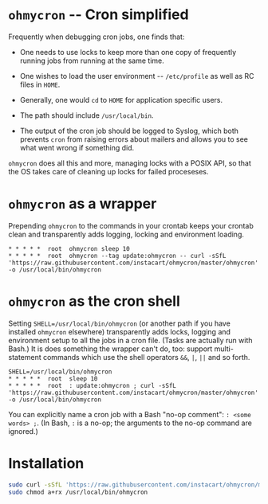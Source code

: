 # `ohmycron` -- Cron simplified

Frequently when debugging cron jobs, one finds that:

* One needs to use locks to keep more than one copy of frequently running jobs
  from running at the same time.

* One wishes to load the user environment -- `/etc/profile` as well as RC
  files in `HOME`.

* Generally, one would `cd` to `HOME` for application specific users.

* The path should include `/usr/local/bin`.

* The output of the cron job should be logged to Syslog, which both prevents
  `cron` from raising errors about mailers and allows you to see what went
  wrong if something did.

`ohmycron` does all this and more, managing locks with a POSIX API, so that
the OS takes care of cleaning up locks for failed proceseses.


# `ohmycron` as a wrapper

Prepending `ohmycron` to the commands in your crontab keeps your crontab clean
and transparently adds logging, locking and environment loading.

```crontab
* * * * *  root  ohmycron sleep 10
* * * * *  root  ohmycron --tag update:ohmycron -- curl -sSfL 'https://raw.githubusercontent.com/instacart/ohmycron/master/ohmycron' -o /usr/local/bin/ohmycron
```

# `ohmycron` as the cron shell

Setting `SHELL=/usr/local/bin/ohmycron` (or another path if you have installed
`ohmycron` elsewhere) transparently adds locks, logging and environment setup
to all the jobs in a cron file. (Tasks are actually run with Bash.) It is does
something the wrapper can't do, too: support multi-statement commands which
use the shell operators `&&`, `|`, `||` and so forth.

```crontab
SHELL=/usr/local/bin/ohmycron
* * * * *  root  sleep 10
* * * * *  root  : update:ohmycron ; curl -sSfL 'https://raw.githubusercontent.com/instacart/ohmycron/master/ohmycron' -o /usr/local/bin/ohmycron
```

You can explicitly name a cron job with a Bash "no-op comment": `: <some
words> ;`. (In Bash, `:` is a no-op; the arguments to the no-op command are
ignored.)

# Installation

```bash
sudo curl -sSfL 'https://raw.githubusercontent.com/instacart/ohmycron/master/ohmycron' -o /usr/local/bin/ohmycron
sudo chmod a+rx /usr/local/bin/ohmycron
```
